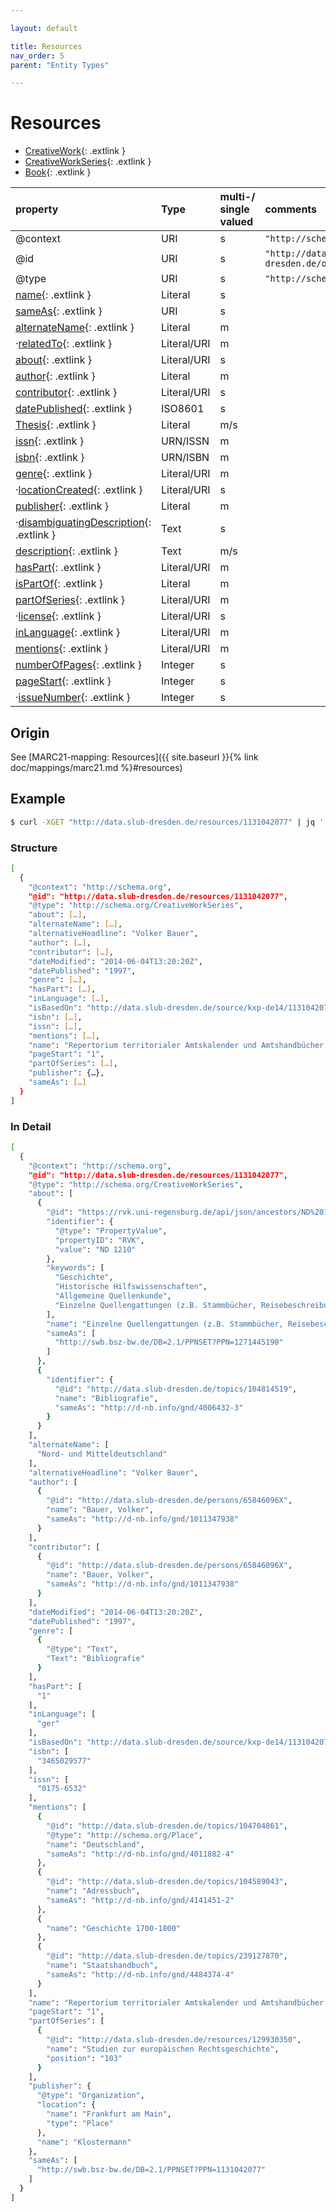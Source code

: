 ```yaml
---

layout: default

title: Resources
nav_order: 5
parent: "Entity Types"

---
```


# Resources

* [CreativeWork](https://schema.org/CreativeWork){: .extlink }
* [CreativeWorkSeries](https://schema.org/CreativeWorkSeries){: .extlink }
* [Book](https://schema.org/Book){: .extlink }

| property                                                                 | Type        | multi-/ single valued | comments |
|:-------------------------------------------------------------------------|:------------|:----------------------|:---------|
| @context                                                                 | URI         |  s  | `"http://schema.org"`      |
| @id                                                                      | URI         |  s  | `"http://data.slub-dresden.de/organizations/SWB-ID"` |
| @type                                                                    | URI         |  s  | `"http://schema.org/Organization"` |
| [name](https://schema.org/name){: .extlink }                             | Literal     |  s  | |
| [sameAs](https://schema.org/sameAs){: .extlink }                         | URI         |  s  | |
| [alternateName](https://schema.org/alternateName){: .extlink }           | Literal     |  m  | |
| ·[relatedTo](https://schema.org/relatedTo){: .extlink }                   | Literal/URI |  m  | |  
| [about](https://schema.org/about){: .extlink }                           | Literal/URI |  s  | |
| [author](https://schema.org/author){: .extlink }                         | Literal     |  m  | |  
| [contributor](https://schema.org/contributor){: .extlink }               | Literal/URI |  s  | |
| [datePublished](https://schema.org/datePublished){: .extlink }           | ISO8601     |  s  | |
| [Thesis](https://schema.org/Thesis){: .extlink }                         | Literal     |  m/s| |
| [issn](https://schema.org/issn){: .extlink }                             | URN/ISSN    |  m  | |
| [isbn](https://schema.org/isbn){: .extlink }                             | URN/ISBN    |  m  | |
| [genre](https://schema.org/genre){: .extlink }                           | Literal/URI |  m  | |
| ·[locationCreated](https://schema.org/locationCreated){: .extlink }       | Literal/URI |  s  | |
| [publisher](https://schema.org/publisher){: .extlink }                   | Literal     |  m  | |  
| ·[disambiguatingDescription](https://schema.org/disambiguatingDescription){: .extlink }                  | Text     |  s  | |  
| [description](https://schema.org/description){: .extlink }               | Text        |  m/s| |  
| [hasPart](https://schema.org/hasPart){: .extlink }                       | Literal/URI |  m  | |  
| [isPartOf](https://schema.org/isPartOf){: .extlink }                     | Literal     |  m  | |  
| [partOfSeries](https://schema.org/partOfSeries){: .extlink }             | Literal/URI |  m  | |  
| ·[license](https://schema.org/license){: .extlink }                      | Literal/URI |  s  | |  
| [inLanguage](https://schema.org/inLanguage){: .extlink }                 | Literal/URI |  m  | |  
| [mentions](https://schema.org/mentions){: .extlink }                     | Literal/URI |  m  | |  
| [numberOfPages](https://schema.org/numberOfPages){: .extlink }           | Integer     |  s  | |  
| [pageStart](https://schema.org/pageStart){: .extlink }                   | Integer     |  s  | |  
| ·[issueNumber](https://schema.org/issueNumber){: .extlink }               | Integer     |  s  | |  


## Origin
  
  See [MARC21-mapping: Resources]({{ site.baseurl }}{% link doc/mappings/marc21.md %}#resources)

## Example
```sh
$ curl -XGET "http://data.slub-dresden.de/resources/1131042077" | jq '.'
```

### Structure
```sh
[
  {
    "@context": "http://schema.org",
    "@id": "http://data.slub-dresden.de/resources/1131042077",
    "@type": "http://schema.org/CreativeWorkSeries",
    "about": […],
    "alternateName": […],
    "alternativeHeadline": "Volker Bauer",
    "author": […],
    "contributor": […],
    "dateModified": "2014-06-04T13:20:20Z",
    "datePublished": "1997",
    "genre": […],
    "hasPart": […],
    "inLanguage": […],
    "isBasedOn": "http://data.slub-dresden.de/source/kxp-de14/1131042077",
    "isbn": […],
    "issn": […],
    "mentions": […],
    "name": "Repertorium territorialer Amtskalender und Amtshandbücher im Alten Reich",
    "pageStart": "1",
    "partOfSeries": […],
    "publisher": {…},
    "sameAs": […]
  }
]
```

### In Detail

```sh
[
  {
    "@context": "http://schema.org",
    "@id": "http://data.slub-dresden.de/resources/1131042077",
    "@type": "http://schema.org/CreativeWorkSeries",
    "about": [
      {
        "@id": "https://rvk.uni-regensburg.de/api/json/ancestors/ND%201210",
        "identifier": {
          "@type": "PropertyValue",
          "propertyID": "RVK",
          "value": "ND 1210"
        },
        "keywords": [
          "Geschichte",
          "Historische Hilfswissenschaften",
          "Allgemeine Quellenkunde",
          "Einzelne Quellengattungen (z.B. Stammbücher, Reisebeschreibungen)"
        ],
        "name": "Einzelne Quellengattungen (z.B. Stammbücher, Reisebeschreibungen)",
        "sameAs": [
          "http://swb.bsz-bw.de/DB=2.1/PPNSET?PPN=1271445190"
        ]
      },
      {
        "identifier": {
          "@id": "http://data.slub-dresden.de/topics/104814519",
          "name": "Bibliografie",
          "sameAs": "http://d-nb.info/gnd/4006432-3"
        }
      }
    ],
    "alternateName": [
      "Nord- und Mitteldeutschland"
    ],
    "alternativeHeadline": "Volker Bauer",
    "author": [
      {
        "@id": "http://data.slub-dresden.de/persons/65846096X",
        "name": "Bauer, Volker",
        "sameAs": "http://d-nb.info/gnd/1011347938"
      }
    ],
    "contributor": [
      {
        "@id": "http://data.slub-dresden.de/persons/65846096X",
        "name": "Bauer, Volker",
        "sameAs": "http://d-nb.info/gnd/1011347938"
      }
    ],
    "dateModified": "2014-06-04T13:20:20Z",
    "datePublished": "1997",
    "genre": [
      {
        "@type": "Text",
        "Text": "Bibliografie"
      }
    ],
    "hasPart": [
      "1"
    ],
    "inLanguage": [
      "ger"
    ],
    "isBasedOn": "http://data.slub-dresden.de/source/kxp-de14/1131042077",
    "isbn": [
      "3465029577"
    ],
    "issn": [
      "0175-6532"
    ],
    "mentions": [
      {
        "@id": "http://data.slub-dresden.de/topics/104704861",
        "@type": "http://schema.org/Place",
        "name": "Deutschland",
        "sameAs": "http://d-nb.info/gnd/4011882-4"
      },
      {
        "@id": "http://data.slub-dresden.de/topics/104589043",
        "name": "Adressbuch",
        "sameAs": "http://d-nb.info/gnd/4141451-2"
      },
      {
        "name": "Geschichte 1700-1800"
      },
      {
        "@id": "http://data.slub-dresden.de/topics/239127870",
        "name": "Staatshandbuch",
        "sameAs": "http://d-nb.info/gnd/4484374-4"
      }
    ],
    "name": "Repertorium territorialer Amtskalender und Amtshandbücher im Alten Reich",
    "pageStart": "1",
    "partOfSeries": [
      {
        "@id": "http://data.slub-dresden.de/resources/129930350",
        "name": "Studien zur europäischen Rechtsgeschichte",
        "position": "103"
      }
    ],
    "publisher": {
      "@type": "Organization",
      "location": {
        "name": "Frankfurt am Main",
        "type": "Place"
      },
      "name": "Klostermann"
    },
    "sameAs": [
      "http://swb.bsz-bw.de/DB=2.1/PPNSET?PPN=1131042077"
    ]
  }
]
```
